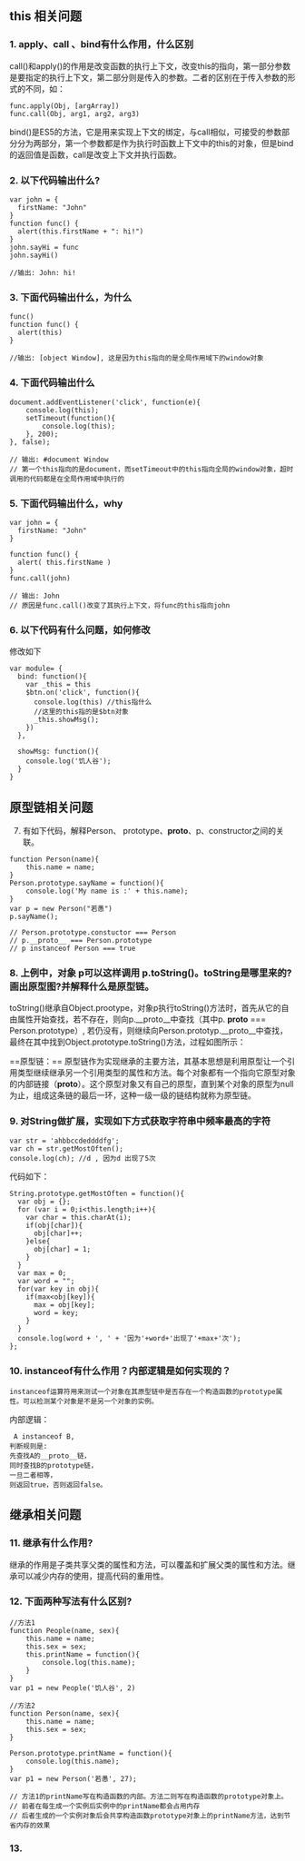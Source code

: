## this 相关问题

### 1. apply、call 、bind有什么作用，什么区别
call()和apply()的作用是改变函数的执行上下文，改变this的指向，第一部分参数是要指定的执行上下文，第二部分则是传入的参数。二者的区别在于传入参数的形式的不同，如：
```
func.apply(Obj, [argArray])
func.call(Obj, arg1, arg2, arg3)
```

bind()是ES5的方法，它是用来实现上下文的绑定，与call相似，可接受的参数部分分为两部分，第一个参数都是作为执行时函数上下文中的this的对象，但是bind的返回值是函数，call是改变上下文并执行函数。

### 2. 以下代码输出什么?

```
var john = { 
  firstName: "John" 
}
function func() { 
  alert(this.firstName + ": hi!")
}
john.sayHi = func
john.sayHi()

//输出: John: hi!
```

### 3. 下面代码输出什么，为什么

```
func() 
function func() { 
  alert(this)
}

//输出: [object Window], 这是因为this指向的是全局作用域下的window对象
```

### 4. 下面代码输出什么

```
document.addEventListener('click', function(e){
    console.log(this);
    setTimeout(function(){
        console.log(this);
    }, 200);
}, false);

// 输出: #document Window
// 第一个this指向的是document，而setTimeout中的this指向全局的window对象，超时调用的代码都是在全局作用域中执行的
```

### 5. 下面代码输出什么，why

```
var john = { 
  firstName: "John" 
}

function func() { 
  alert( this.firstName )
}
func.call(john)

// 输出: John
// 原因是func.call()改变了其执行上下文，将func的this指向john
```

###  6. 以下代码有什么问题，如何修改

修改如下

```
var module= {
  bind: function(){
    var _this = this
    $btn.on('click', function(){
      console.log(this) //this指什么
      //这里的this指的是$btn对象
      _this.showMsg();
    })
  },
  
  showMsg: function(){
    console.log('饥人谷');
  }
}
```

## 原型链相关问题

7. 有如下代码，解释Person、 prototype、__proto__、p、constructor之间的关联。

```
function Person(name){
    this.name = name;
}
Person.prototype.sayName = function(){
    console.log('My name is :' + this.name);
}
var p = new Person("若愚")
p.sayName();

// Person.prototype.constuctor === Person
// p.__proto__ === Person.prototype
// p instanceof Person === true
```

### 8. 上例中，对象 p可以这样调用 p.toString()。toString是哪里来的? 画出原型图?并解释什么是原型链。

toString()继承自Object.prootype，对象p执行toString()方法时，首先从它的自由属性开始查找，若不存在，则向p.__proto__中查找（其中p. __proto__  === Person.prototype）, 若仍没有，则继续向Person.prototyp.__proto__中查找，最终在其中找到Object.prototype.toString()方法，过程如图所示：

==原型链：==  原型链作为实现继承的主要方法，其基本思想是利用原型让一个引用类型继续继承另一个引用类型的属性和方法。每个对象都有一个指向它原型对象的内部链接（__proto__）。这个原型对象又有自己的原型，直到某个对象的原型为null为止，组成这条链的最后一环，这种一级一级的链结构就称为原型链。

### 9. 对String做扩展，实现如下方式获取字符串中频率最高的字符

```
var str = 'ahbbccdeddddfg';
var ch = str.getMostOften();
console.log(ch); //d , 因为d 出现了5次
```

代码如下：

```
String.prototype.getMostOften = function(){
  var obj = {};
  for (var i = 0;i<this.length;i++){
    var char = this.charAt(i);
    if(obj[char]){
      obj[char]++;
    }else{
      obj[char] = 1;
    }
  }
  var max = 0;
  var word = "";
  for(var key in obj){
    if(max<obj[key]){
      max = obj[key];
      word = key;
    }
  }
  console.log(word + ', ' + '因为'+word+'出现了'+max+'次');
};

```

### 10.  instanceof有什么作用？内部逻辑是如何实现的？

```
instanceof运算符用来测试一个对象在其原型链中是否存在一个构造函数的prototype属性。可以检测某个对象是不是另一个对象的实例。
```

内部逻辑： 

```
 A instanceof B,
判断规则是: 
先查找A的__proto__链，
同时查找B的prototype链，
一旦二者相等，
则返回true，否则返回false。
```

## 继承相关问题

### 11. 继承有什么作用?

继承的作用是子类共享父类的属性和方法，可以覆盖和扩展父类的属性和方法。继承可以减少内存的使用，提高代码的重用性。

### 12. 下面两种写法有什么区别?

```
//方法1
function People(name, sex){
    this.name = name;
    this.sex = sex;
    this.printName = function(){
        console.log(this.name);
    }
}
var p1 = new People('饥人谷', 2)

//方法2
function Person(name, sex){
    this.name = name;
    this.sex = sex;
}

Person.prototype.printName = function(){
    console.log(this.name);
}
var p1 = new Person('若愚', 27);

// 方法1的printName写在构造函数的内部。方法二则写在构造函数的prototype对象上。
// 前者在每生成一个实例后实例中的printName都会占用内存
// 后者生成的一个实例对象后会共享构造函数prototype对象上的printName方法，达到节省内存的效果 
```

### 13. 